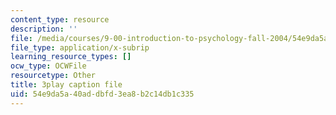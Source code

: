 ```yaml
---
content_type: resource
description: ''
file: /media/courses/9-00-introduction-to-psychology-fall-2004/54e9da5a40addbfd3ea8b2c14db1c335_10506.srt
file_type: application/x-subrip
learning_resource_types: []
ocw_type: OCWFile
resourcetype: Other
title: 3play caption file
uid: 54e9da5a-40ad-dbfd-3ea8-b2c14db1c335
---
```


